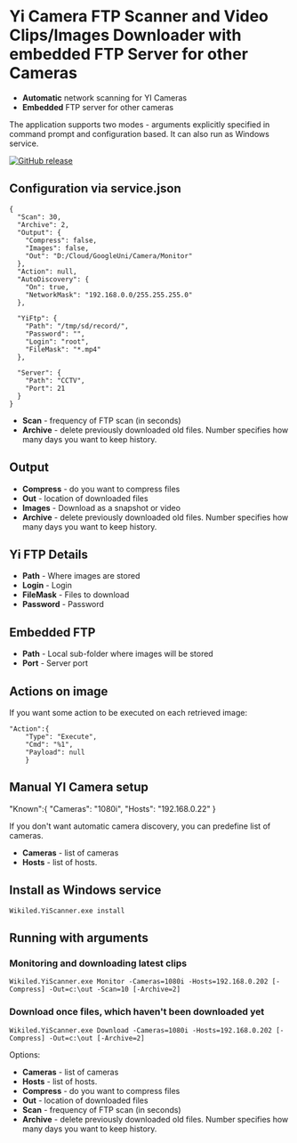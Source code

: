 # Yi Camera FTP Scanner and Video Clips/Images Downloader with embedded FTP Server for other Cameras

- **Automatic** network scanning for YI Cameras
- **Embedded** FTP server for other cameras

The application supports two modes - arguments explicitly specified in command prompt and configuration based.
It can also run as Windows service.

[![GitHub release](https://img.shields.io/github/release/AndMu/YiScanner.svg)](https://github.com/AndMu/YiScanner/releases)

## Configuration via service.json

```
{
  "Scan": 30,
  "Archive": 2,
  "Output": {
    "Compress": false,
    "Images": false,
    "Out": "D:/Cloud/GoogleUni/Camera/Monitor"
  },  
  "Action": null,
  "AutoDiscovery": {
    "On": true,
    "NetworkMask": "192.168.0.0/255.255.255.0"
  },

  "YiFtp": {
    "Path": "/tmp/sd/record/",
    "Password": "",
    "Login": "root",
    "FileMask": "*.mp4"
  },

  "Server": {
    "Path": "CCTV",
	"Port": 21	
  }
} 
```

- **Scan** - frequency of FTP scan (in seconds)
- **Archive** - delete previously downloaded old files. Number specifies how many days you want to keep history.

## Output

- **Compress** - do you want to compress files
- **Out** - location of downloaded files
- **Images** - Download as a snapshot or video
- **Archive** - delete previously downloaded old files. Number specifies how many days you want to keep history.

## Yi FTP Details

- **Path** - Where images are stored
- **Login** - Login
- **FileMask** - Files to download
- **Password** - Password

## Embedded FTP

- **Path** - Local sub-folder where images will be stored
- **Port** - Server port


## Actions on image

If you want some action to be executed on each retrieved image:
```
"Action":{
    "Type": "Execute",
    "Cmd": "%1",
    "Payload": null
    }
```

## Manual YI Camera setup

"Known":{
    "Cameras": "1080i",
    "Hosts": "192.168.0.22"
    }

If you don't want automatic camera discovery, you can predefine list of cameras.

- **Cameras** - list of cameras
- **Hosts** - list of hosts. 

## Install as Windows service
```
Wikiled.YiScanner.exe install
```

## Running with arguments

### Monitoring and downloading latest clips

```
Wikiled.YiScanner.exe Monitor -Cameras=1080i -Hosts=192.168.0.202 [-Compress] -Out=c:\out -Scan=10 [-Archive=2]
```

### Download once files, which haven't been downloaded yet

```
Wikiled.YiScanner.exe Download -Cameras=1080i -Hosts=192.168.0.202 [-Compress] -Out=c:\out [-Archive=2]
```

Options:
- **Cameras** - list of cameras
- **Hosts** - list of hosts. 
- **Compress** - do you want to compress files
- **Out** - location of downloaded files
- **Scan** - frequency of FTP scan (in seconds)
- **Archive** - delete previously downloaded old files. Number specifies how many days you want to keep history.

